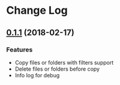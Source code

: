 # Change Log

## [0.1.1](https://github.com/CTWorld/ycopy/tree/0.1.1) (2018-02-17)

### Features

* Copy files or folders with filters support
* Delete files or folders before copy
* Info log for debug